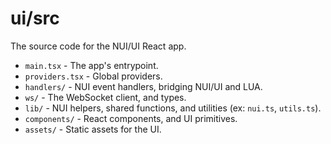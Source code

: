 # ui/src

The source code for the NUI/UI React app.

- `main.tsx` - The app's entrypoint.
- `providers.tsx` - Global providers.
- `handlers/` - NUI event handlers, bridging NUI/UI and LUA.
- `ws/` - The WebSocket client, and types.
- `lib/` - NUI helpers, shared functions, and utilities (ex: `nui.ts`, `utils.ts`).
- `components/` - React components, and UI primitives.
- `assets/` - Static assets for the UI.
